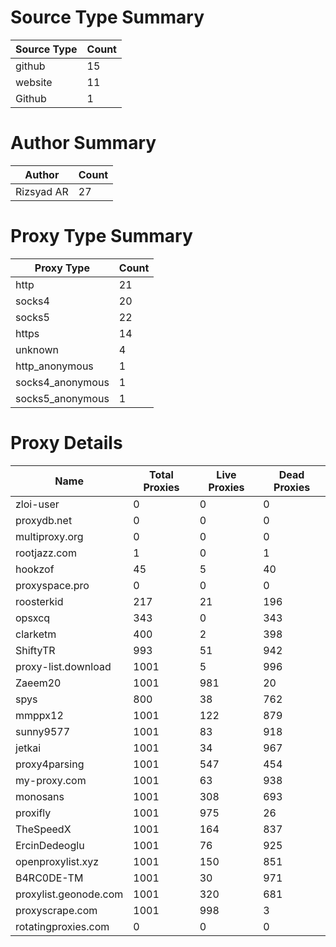 # Source Type Summary

| Source Type | Count |
|-------------|-------|
| github | 15 |
| website | 11 |
| Github | 1 |


# Author Summary

| Author | Count |
|--------|-------|
| Rizsyad AR | 27 |


# Proxy Type Summary

| Proxy Type | Count |
|------------|-------|
| http | 21 |
| socks4 | 20 |
| socks5 | 22 |
| https | 14 |
| unknown | 4 |
| http_anonymous | 1 |
| socks4_anonymous | 1 |
| socks5_anonymous | 1 |


# Proxy Details

| Name | Total Proxies | Live Proxies | Dead Proxies |
|------|---------------|--------------|---------------|
| zloi-user | 0 | 0 | 0 |
| proxydb.net | 0 | 0 | 0 |
| multiproxy.org | 0 | 0 | 0 |
| rootjazz.com | 1 | 0 | 1 |
| hookzof | 45 | 5 | 40 |
| proxyspace.pro | 0 | 0 | 0 |
| roosterkid | 217 | 21 | 196 |
| opsxcq | 343 | 0 | 343 |
| clarketm | 400 | 2 | 398 |
| ShiftyTR | 993 | 51 | 942 |
| proxy-list.download | 1001 | 5 | 996 |
| Zaeem20 | 1001 | 981 | 20 |
| spys | 800 | 38 | 762 |
| mmppx12 | 1001 | 122 | 879 |
| sunny9577 | 1001 | 83 | 918 |
| jetkai | 1001 | 34 | 967 |
| proxy4parsing | 1001 | 547 | 454 |
| my-proxy.com | 1001 | 63 | 938 |
| monosans | 1001 | 308 | 693 |
| proxifly | 1001 | 975 | 26 |
| TheSpeedX | 1001 | 164 | 837 |
| ErcinDedeoglu | 1001 | 76 | 925 |
| openproxylist.xyz | 1001 | 150 | 851 |
| B4RC0DE-TM | 1001 | 30 | 971 |
| proxylist.geonode.com | 1001 | 320 | 681 |
| proxyscrape.com | 1001 | 998 | 3 |
| rotatingproxies.com | 0 | 0 | 0 |
